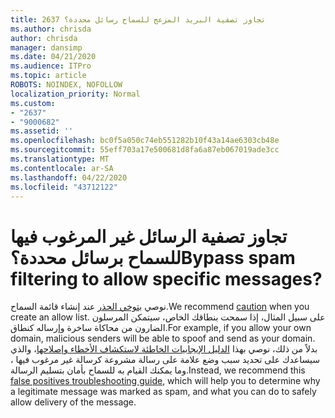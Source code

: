 ```yaml
---
title: 2637 تجاوز تصفية البريد المزعج للسماح رسائل محددة؟
ms.author: chrisda
author: chrisda
manager: dansimp
ms.date: 04/21/2020
ms.audience: ITPro
ms.topic: article
ROBOTS: NOINDEX, NOFOLLOW
localization_priority: Normal
ms.custom:
- "2637"
- "9000682"
ms.assetid: ''
ms.openlocfilehash: bc0f5a050c74eb551282b10f43a14ae6303cb48e
ms.sourcegitcommit: 55eff703a17e500681d8fa6a87eb067019ade3cc
ms.translationtype: MT
ms.contentlocale: ar-SA
ms.lasthandoff: 04/22/2020
ms.locfileid: "43712122"
---
```

# <a name="bypass-spam-filtering-to-allow-specific-messages"></a><span data-ttu-id="cc538-102">تجاوز تصفية الرسائل غير المرغوب فيها للسماح برسائل محددة؟</span><span class="sxs-lookup"><span data-stu-id="cc538-102">Bypass spam filtering to allow specific messages?</span></span>

<span data-ttu-id="cc538-103">نوصي [بتوخي الحذر](https://docs.microsoft.com/exchange/troubleshoot/antispam/cautions-against-bypassing-spam-filters) عند إنشاء قائمة السماح.</span><span class="sxs-lookup"><span data-stu-id="cc538-103">We recommend [caution](https://docs.microsoft.com/exchange/troubleshoot/antispam/cautions-against-bypassing-spam-filters) when you create an allow list.</span></span> <span data-ttu-id="cc538-104">على سبيل المثال، إذا سمحت بنطاقك الخاص، سيتمكن المرسلون الضارون من محاكاة ساخرة وإرساله كنطاق.</span><span class="sxs-lookup"><span data-stu-id="cc538-104">For example, if you allow your own domain, malicious senders will be able to spoof and send as your domain.</span></span>  <span data-ttu-id="cc538-105">بدلاً من ذلك، نوصي بهذا [الدليل الإيجابيات الخاطئة لاستكشاف الأخطاء وإصلاحها](https://docs.microsoft.com/office365/securitycompliance/prevent-email-from-being-marked-as-spam)، والذي سيساعدك على تحديد سبب وضع علامة على رسالة مشروعة كرسالة غير مرغوب فيها ، وما يمكنك القيام به للسماح بأمان بتسليم الرسالة.</span><span class="sxs-lookup"><span data-stu-id="cc538-105">Instead, we recommend this [false positives troubleshooting guide](https://docs.microsoft.com/office365/securitycompliance/prevent-email-from-being-marked-as-spam), which will help you to determine why a legitimate message was marked as spam, and what you can do to safely allow delivery of the message.</span></span>
